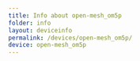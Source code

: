 ```yaml
---
title: Info about open-mesh_om5p
folder: info
layout: deviceinfo
permalink: /devices/open-mesh_om5p/
device: open-mesh_om5p
---
```

